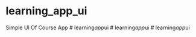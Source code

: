 # learning_app_ui
 Simple UI Of Course App
#   l e a r n i n g _ a p p _ u i  
 #   l e a r n i n g _ a p p _ u i  
 #   l e a r n i n g _ a p p _ u i  
 